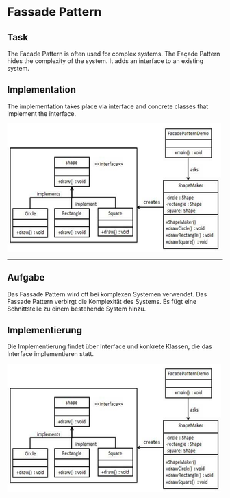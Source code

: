 # Fassade Pattern

## Task
The Facade Pattern is often used for complex systems.
The Façade Pattern hides the complexity of the system.
It adds an interface to an existing system.

## Implementation 
The implementation takes place via interface and concrete classes that implement the interface.

<img src="https://github.com/gianmarcog/SimpleDesignPattern/blob/master/Fassade%20Pattern/facade_pattern_uml_diagram.jpg" alt="alt text" width="500" height="300">

----------------------

## Aufgabe
Das Fassade Pattern wird oft bei komplexen Systemen verwendet.
Das Fassade Pattern verbirgt die Komplexität des Systems.
Es fügt eine Schnittstelle zu einem bestehende System hinzu.

## Implementierung 
Die Implementierung findet über Interface und konkrete Klassen, die das Interface implementieren statt.

<img src="https://github.com/gianmarcog/SimpleDesignPattern/blob/master/Fassade%20Pattern/facade_pattern_uml_diagram.jpg" alt="alt text" width="500" height="300">
